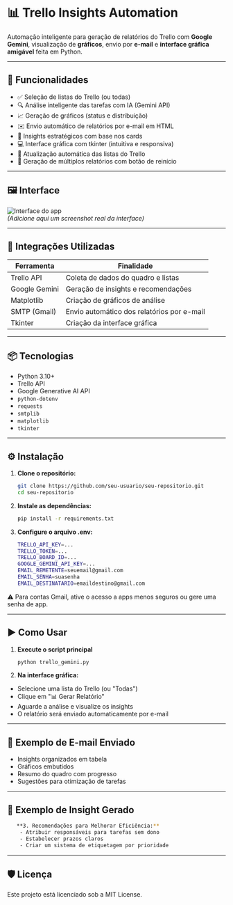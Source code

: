 # 📊 Trello Insights Automation

Automação inteligente para geração de relatórios do Trello com **Google Gemini**, visualização de **gráficos**, envio por **e-mail** e **interface gráfica amigável** feita em Python.

---

## 🚀 Funcionalidades

- ✅ Seleção de listas do Trello (ou todas)
- 🔍 Análise inteligente das tarefas com IA (Gemini API)
- 📈 Geração de gráficos (status e distribuição)
- ✉️ Envio automático de relatórios por e-mail em HTML
- 🧠 Insights estratégicos com base nos cards
- 💻 Interface gráfica com tkinter (intuitiva e responsiva)
- 🔄 Atualização automática das listas do Trello
- 🔁 Geração de múltiplos relatórios com botão de reinício

---

## 🖼️ Interface

![Interface do app](./assets/interface-example.png)  
*(Adicione aqui um screenshot real da interface)*

---

## 🧠 Integrações Utilizadas

| Ferramenta        | Finalidade                                 |
|-------------------|---------------------------------------------|
| Trello API        | Coleta de dados do quadro e listas         |
| Google Gemini     | Geração de insights e recomendações         |
| Matplotlib        | Criação de gráficos de análise              |
| SMTP (Gmail)      | Envio automático dos relatórios por e-mail  |
| Tkinter           | Criação da interface gráfica                |

---

## 📦 Tecnologias

- Python 3.10+
- Trello API
- Google Generative AI API
- `python-dotenv`
- `requests`
- `smtplib`
- `matplotlib`
- `tkinter`

---

## ⚙️ Instalação

1. **Clone o repositório:**

   ```bash
   git clone https://github.com/seu-usuario/seu-repositorio.git
   cd seu-repositorio

2. **Instale as dependências:**
    ```bash
    pip install -r requirements.txt

3. **Configure o arquivo .env:**
    ```bash
    TRELLO_API_KEY=...
    TRELLO_TOKEN=...
    TRELLO_BOARD_ID=...
    GOOGLE_GEMINI_API_KEY=...
    EMAIL_REMETENTE=seuemail@gmail.com
    EMAIL_SENHA=suasenha
    EMAIL_DESTINATARIO=emaildestino@gmail.com

⚠️ Para contas Gmail, ative o acesso a apps menos seguros ou gere uma senha de app.

---

## ▶️ Como Usar

1. **Execute o script principal**
   ```bash
   python trello_gemini.py

2. **Na interface gráfica:**

- Selecione uma lista do Trello (ou "Todas")
- Clique em "📊 Gerar Relatório"
- Aguarde a análise e visualize os insights
- O relatório será enviado automaticamente por e-mail

---

## 📧 Exemplo de E-mail Enviado

- Insights organizados em tabela
- Gráficos embutidos
- Resumo do quadro com progresso
- Sugestões para otimização de tarefas

---

## 📌 Exemplo de Insight Gerado

```bash
   **3. Recomendações para Melhorar Eficiência:**
    - Atribuir responsáveis para tarefas sem dono
    - Estabelecer prazos claros
    - Criar um sistema de etiquetagem por prioridade
```

---

## 🛡️ Licença
Este projeto está licenciado sob a MIT License.